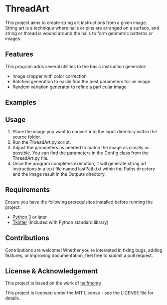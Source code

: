 # ThreadArt

This project aims to create string art instructions from a given image.  
String art is a technique where nails or pins are arranged on a surface, and string or thread is wound around the nails to form geometric patterns or images.

## Features
This program adds several utilities to the basic instruction generator:

- Image cropper with color correction
- Batched generation to easily find the best parameters for an image
- Random variation generator to refine a particular image

## Examples

## Usage
1. Place the image you want to convert into the input directory within the source folder.
2. Run the ThreadArt.py script.
3. Adjust the parameters as needed to match the image as closely as possible. You can find the parameters in the Config class from the ThreadArt.py file.
4. Once the program completes execution, it will generate string art instructions in a text file named lastPath.txt within the Paths directory and the image result in the Outputs directory.


## Requirements

Ensure you have the following prerequisites installed before running the project:

- [Python 3](https://www.python.org/downloads/) or later
- [Tkinter](https://docs.python.org/3/library/tkinter.html) (Included with Python standard library)


## Contributions

Contributions are welcome!
Whether you're interested in fixing bugs, adding features, or improving documentation, feel free to submit a pull request.

## License & Acknowledgement

This project is based on the work of [halfmonty](https://github.com/halfmonty/StringArtGenerator)

This project is licensed under the MIT License - see the LICENSE file for details.
